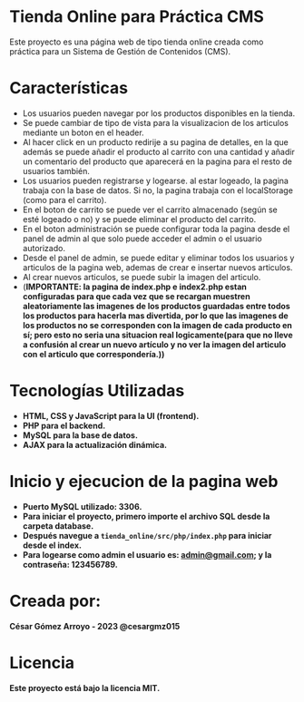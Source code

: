 # Tienda Online para Práctica CMS
Este proyecto es una página web de tipo tienda online creada como práctica para un Sistema de Gestión de Contenidos (CMS).

# Características
- Los usuarios pueden navegar por los productos disponibles en la tienda.
- Se puede cambiar de tipo de vista para la visualizacion de los articulos mediante un boton en el header.
- Al hacer click en un producto redirije a su pagina de detalles, en la que además se puede añadir el producto al carrito con una cantidad y añadir un comentario del producto que aparecerá en la pagina para el resto de usuarios también.
- Los usuarios pueden registrarse y logearse. al estar logeado, la pagina trabaja con la base de datos. Si no, la pagina trabaja con el localStorage (como para el carrito).
- En el boton de carrito se puede ver el carrito almacenado (según se esté logeado o no) y se puede eliminar el producto del carrito.
- En el boton administración se puede configurar toda la pagina desde el panel de admin al que solo puede acceder el admin o el usuario autorizado.
- Desde el panel de admin, se puede editar y eliminar todos los usuarios y articulos de la pagina web, ademas de crear e insertar nuevos articulos.
- Al crear nuevos articulos, se puede subir la imagen del articulo. 
- (<b>IMPORTANTE<b>: la pagina de index.php e index2.php estan configuradas para que cada vez que se recargan muestren aleatoriamente las imagenes de los productos guardadas entre todos los productos para hacerla mas divertida, por lo que las imagenes de los productos no se corresponden con la imagen de cada producto en sí; pero esto no seria una situacion real logicamente(para que no lleve a confusión al crear un nuevo artículo y no ver la imagen del articulo con el articulo que correspondería.))

# Tecnologías Utilizadas
- HTML, CSS y JavaScript para la UI (frontend).
- PHP para el backend.
- MySQL para la base de datos.
- AJAX para la actualización dinámica.

# Inicio y ejecucion de la pagina web
- Puerto MySQL utilizado: 3306.
- Para iniciar el proyecto, primero importe el archivo SQL desde la carpeta database.
- Después navegue a `tienda_online/src/php/index.php` para iniciar desde el index.
- Para logearse como admin el usuario es: admin@gmail.com; y la contraseña: 123456789.
  
# Creada por:
César Gómez Arroyo - 2023
@cesargmz015

# Licencia
Este proyecto está bajo la licencia MIT.